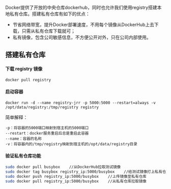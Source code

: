 Docker提供了开放的中央仓库dockerhub，同时也允许我们使用registry搭建本地私有仓库。搭建私有仓库有如下的优点：

* 节省网络带宽，提升Docker部署速度，不用每个镜像从DockerHub上去下载，只需从私有仓库下载就可；
* 私有镜像，包含公司敏感信息，不方便公开对外，只在公司内部使用。

## 搭建私有仓库

#### 下载 registry 镜像

`docker pull registry`

#### 启动容器

`docker run -d --name registry-jrr -p 5000:5000 --restart=always -v /opt/data/registry:/tmp/registry registry`

简单解释：

```-d：后台运行
-p：将容器的5000端口映射到宿主机的5000端口  
--restart：docker服务重启后总是重启此容器  
--name：容器的名称  
-v：将容器内的/tmp/registry映射到宿主机的/opt/data/registry目录
```

#### 验证私有仓库功能

```bash
sudo docker pull busybox    //从DockerHub拉取测试镜像
sudo docker tag busybox registry_ip:5000/busybox    //给测试镜像打上私有仓库标签
sudo docker push registry_ip:5000/busybox    //上传镜像至私有仓库
sudo docker pull registry_ip:5000/busybox    //从私有仓库拉取镜像
```



